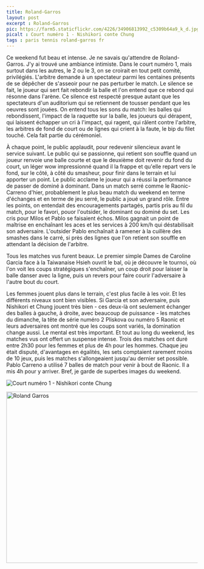 ```yaml
---
title: Roland-Garros
layout: post
excerpt : Roland-Garros
pic: https://farm5.staticflickr.com/4226/34906813992_c5309b64a9_k_d.jpg
picalt : Court numéro 1 - Nishikori conte Chung
tags : paris tennis roland-garros fr
---
```


Ce weekend fut beau et intense. Je ne savais qu'attendre de Roland-Garros. J'y ai trouvé une ambiance intimiste. Dans le court numéro 1, mais surtout dans les autres, le 2 ou le 3, on se croirait en tout petit comité, privilégiés. L'arbitre demande à un spectateur parmi les centaines présents de se dépêcher de s'asseoir pour ne pas perturber le match. Le silence se fait, le joueur qui sert fait rebondir la balle et l'on entend que ce rebond qui résonne dans l'arène. Ce silence est respecté presque autant que les spectateurs d'un auditorium qui se retiennent de tousser pendant que les oeuvres sont jouées. On entend tous les sons du match: les balles qui rebondissent, l'impact de la raquette sur la balle, les joueurs qui dérapent, qui laissent échapper un cri à l'impact, qui ragent, qui râlent contre l'arbitre, les arbitres de fond de court ou de lignes qui crient à la faute, le bip du filet touché. Cela fait partie du cérémoniel.

À chaque point, le public applaudit, pour redevenir silencieux avant le service suivant. Le public qui se passionne, qui retient son souffle quand un joueur renvoie une balle courte et que le deuxième doit revenir du fond du court, un léger wow impressionné quand il la frappe et qu'elle repart vers le fond, sur le côté, à côté du smasheur, pour finir dans le terrain et lui apporter un point. Le public acclame le joueur qui a réussi la performance de passer de dominé à dominant. Dans un match serré comme le Raonic-Carreno d'hier, probablement le plus beau match du weekend en terme d'échanges et en terme de jeu serré, le public a joué un grand rôle. Entre les points, on entendait des encouragements partagés, partis pris au fil du match, pour le favori, pouor l'outsider, le dominant ou dominé du set. Les cris pour Milos et Pablo se faisaient échos. Milos gagnait un point de maîtrise en enchaînant les aces et les services à 200 km/h qui déstabilisait son adversaire. L'outsider Pablo enchaînait à ramener à la cuillère des smashes dans le carré, si près des lignes que l'on retient son souffle en attendant la décision de l'arbitre.

Tous les matches vus furent beaux. Le premier simple Dames de Caroline Garcia face à la Taiwanaise Hsieh ouvrit le bal, où je découvre le tournoi, où l'on voit les coups stratégiques s'enchaîner, un coup droit pour laisser la balle danser avec la ligne, puis un revers pour faire courir l'adversaire à l'autre bout du court.

Les femmes jouent plus dans le terrain, c'est plus facile à les voir. Et les différents niveaux sont bien visibles. Si Garcia et son adversaire, puis Nishikori et Chung jouent très bien - ces deux-là ont seulement échanger des balles à gauche, à droite, avec beaucoup de puissance - les matches du dimanche, la tête de série numéro 2 Pliskova ou numéro 5 Raonic et leurs adversaires ont montré que les coups sont variés, la domination change aussi. Le mental est très important. Et tout au long du weekend, les matches vus ont offert un suspense intense. Trois des matches ont duré entre 2h30 pour les femmes et plus de 4h pour les hommes. Chaque jeu était disputé, d'avantages en égalités, les sets comptaient rarement moins de 10 jeux, puis les matches s'allongeaient jusqu'au dernier set possible. Pablo Carreno a utilisé 7 balles de match pour venir à bout de Raonic. Il a mis 4h pour y arriver. Bref, je garde de superbes images du weekend.


![](https://farm5.staticflickr.com/4226/34906813992_c5309b64a9_k_d.jpg "Court numéro 1 - Nishikori conte Chung")

<a data-flickr-embed="true"  href="https://www.flickr.com/photos/vincetraveller/35221185065/in/dateposted/" title="Roland Garros"><img src="https://c1.staticflickr.com/5/4216/35221185065_626ed6803a_c.jpg" width="800" height="450" alt="Roland Garros"></a><script async src="//embedr.flickr.com/assets/client-code.js" charset="utf-8"></script>

